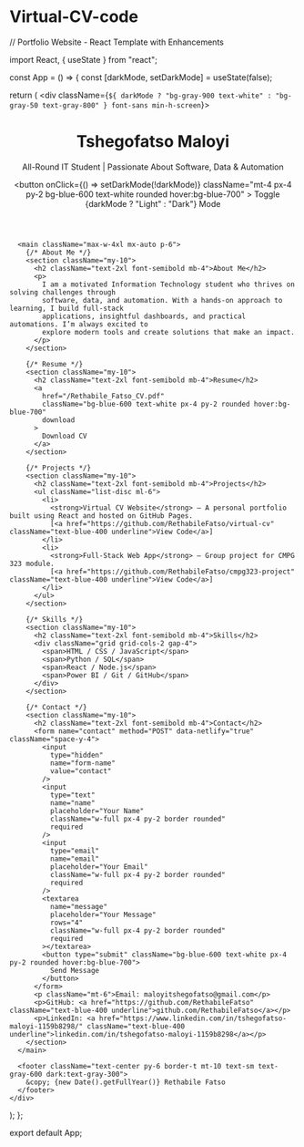 # Virtual-CV-code

// Portfolio Website - React Template with Enhancements

import React, { useState } from "react";

const App = () => {
  const [darkMode, setDarkMode] = useState(false);

  return (
    <div className={`${
        darkMode ? "bg-gray-900 text-white" : "bg-gray-50 text-gray-800"
      } font-sans min-h-screen`}>
      <header className="bg-white dark:bg-gray-800 shadow p-6 text-center">
        <h1 className="text-4xl font-bold">Tshegofatso Maloyi</h1>
        <p className="text-xl mt-2">All-Round IT Student | Passionate About Software, Data & Automation</p>
        <button
          onClick={() => setDarkMode(!darkMode)}
          className="mt-4 px-4 py-2 bg-blue-600 text-white rounded hover:bg-blue-700"
        >
          Toggle {darkMode ? "Light" : "Dark"} Mode
        </button>
      </header>

      <main className="max-w-4xl mx-auto p-6">
        {/* About Me */}
        <section className="my-10">
          <h2 className="text-2xl font-semibold mb-4">About Me</h2>
          <p>
            I am a motivated Information Technology student who thrives on solving challenges through
            software, data, and automation. With a hands-on approach to learning, I build full-stack
            applications, insightful dashboards, and practical automations. I’m always excited to
            explore modern tools and create solutions that make an impact.
          </p>
        </section>

        {/* Resume */}
        <section className="my-10">
          <h2 className="text-2xl font-semibold mb-4">Resume</h2>
          <a
            href="/Rethabile_Fatso_CV.pdf"
            className="bg-blue-600 text-white px-4 py-2 rounded hover:bg-blue-700"
            download
          >
            Download CV
          </a>
        </section>

        {/* Projects */}
        <section className="my-10">
          <h2 className="text-2xl font-semibold mb-4">Projects</h2>
          <ul className="list-disc ml-6">
            <li>
              <strong>Virtual CV Website</strong> – A personal portfolio built using React and hosted on GitHub Pages.
              [<a href="https://github.com/RethabileFatso/virtual-cv" className="text-blue-400 underline">View Code</a>]
            </li>
            <li>
              <strong>Full-Stack Web App</strong> – Group project for CMPG 323 module.
              [<a href="https://github.com/RethabileFatso/cmpg323-project" className="text-blue-400 underline">View Code</a>]
            </li>
          </ul>
        </section>

        {/* Skills */}
        <section className="my-10">
          <h2 className="text-2xl font-semibold mb-4">Skills</h2>
          <div className="grid grid-cols-2 gap-4">
            <span>HTML / CSS / JavaScript</span>
            <span>Python / SQL</span>
            <span>React / Node.js</span>
            <span>Power BI / Git / GitHub</span>
          </div>
        </section>

        {/* Contact */}
        <section className="my-10">
          <h2 className="text-2xl font-semibold mb-4">Contact</h2>
          <form name="contact" method="POST" data-netlify="true" className="space-y-4">
            <input
              type="hidden"
              name="form-name"
              value="contact"
            />
            <input
              type="text"
              name="name"
              placeholder="Your Name"
              className="w-full px-4 py-2 border rounded"
              required
            />
            <input
              type="email"
              name="email"
              placeholder="Your Email"
              className="w-full px-4 py-2 border rounded"
              required
            />
            <textarea
              name="message"
              placeholder="Your Message"
              rows="4"
              className="w-full px-4 py-2 border rounded"
              required
            ></textarea>
            <button type="submit" className="bg-blue-600 text-white px-4 py-2 rounded hover:bg-blue-700">
              Send Message
            </button>
          </form>
          <p className="mt-6">Email: maloyitshegofatso@gmail.com</p>
          <p>GitHub: <a href="https://github.com/RethabileFatso" className="text-blue-400 underline">github.com/RethabileFatso</a></p>
          <p>LinkedIn: <a href="https://www.linkedin.com/in/tshegofatso-maloyi-1159b8298/" className="text-blue-400 underline">linkedin.com/in/tshegofatso-maloyi-1159b8298</a></p>
        </section>
      </main>

      <footer className="text-center py-6 border-t mt-10 text-sm text-gray-600 dark:text-gray-300">
        &copy; {new Date().getFullYear()} Rethabile Fatso
      </footer>
    </div>
  );
};

export default App;
